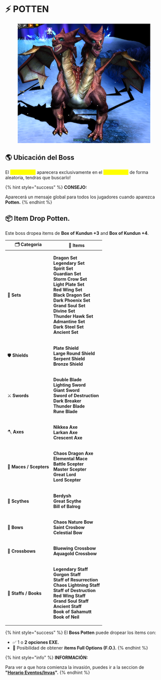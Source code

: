 # ⚡ POTTEN

<figure><img src="../.gitbook/assets/image.png" alt=""><figcaption></figcaption></figure>

## 🌎 Ubicación del Boss

El <mark style="color:yellow;">**Boss Potten**</mark> aparecera exclusivamente en el <mark style="color:yellow;">**Map Devias**</mark> de forma aleatoria, tendras que buscarlo!

{% hint style="success" %}
**CONSEJO:**

Aparecerá un mensaje global para todos los jugadores cuando aparezca **Potten.**
{% endhint %}

## 📦 Item Drop Potten.

Este boss dropea items de **Box of Kundun +3** and **Box of Kundun +4**.

| 🗂️ **Categoria**       | 🎁 **Items**                                                                                                                                                                                                                                                                                                                                                                                                                                                                                                                       |
| ----------------------- | ---------------------------------------------------------------------------------------------------------------------------------------------------------------------------------------------------------------------------------------------------------------------------------------------------------------------------------------------------------------------------------------------------------------------------------------------------------------------------------------------------------------------------------- |
| 👕 **Sets**             | <p><strong>Dragon Set</strong><br><strong>Legendary Set</strong><br><strong>Spirit Set</strong><br><strong>Guardian Set</strong><br><strong>Storm Crow Set</strong><br><strong>Light Plate Set</strong><br><strong>Red Wing Set</strong><br><strong>Black Dragon Set</strong><br><strong>Dark Phoenix Set</strong><br><strong>Grand Soul Set</strong><br><strong>Divine Set</strong><br><strong>Thunder Hawk Set</strong><br><strong>Admantine Set</strong><br><strong>Dark Steel Set</strong><br><strong>Ancient Set</strong></p> |
| 🛡️ **Shields**         | <p><strong>Plate Shield</strong><br><strong>Large Round Shield</strong><br><strong>Serpent Shield</strong><br><strong>Bronze Shield</strong></p>                                                                                                                                                                                                                                                                                                                                                                                   |
| ⚔️ **Swords**           | <p><strong>Double Blade</strong><br><strong>Lighting Sword</strong><br><strong>Giant Sword</strong><br><strong>Sword of Destruction</strong><br><strong>Dark Breaker</strong><br><strong>Thunder Blade</strong><br><strong>Rune Blade</strong></p>                                                                                                                                                                                                                                                                                 |
| 🪓 **Axes**             | <p><strong>Nikkea Axe</strong><br><strong>Larkan Axe</strong><br><strong>Crescent Axe</strong></p>                                                                                                                                                                                                                                                                                                                                                                                                                                 |
| 🔨 **Maces / Scepters** | <p><strong>Chaos Dragon Axe</strong><br><strong>Elemental Mace</strong><br><strong>Battle Scepter</strong><br><strong>Master Scepter</strong><br><strong>Great Lord</strong><br><strong>Lord Scepter</strong></p>                                                                                                                                                                                                                                                                                                                  |
| 🔱 **Scythes**          | <p><strong>Berdysh</strong><br><strong>Great Scythe</strong><br><strong>Bill of Balrog</strong></p>                                                                                                                                                                                                                                                                                                                                                                                                                                |
| 🏹 **Bows**             | <p><strong>Chaos Nature Bow</strong><br><strong>Saint Crosbow</strong><br><strong>Celestial Bow</strong></p>                                                                                                                                                                                                                                                                                                                                                                                                                       |
| 🎯 **Crossbows**        | <p><strong>Bluewing Crossbow</strong><br><strong>Aquagold Crossbow</strong></p>                                                                                                                                                                                                                                                                                                                                                                                                                                                    |
| 🔮 **Staffs / Books**   | <p><strong>Legendary Staff</strong><br><strong>Gorgon Staff</strong><br><strong>Staff of Resurrection</strong><br><strong>Chaos Lightning Staff</strong><br><strong>Staff of Destruction</strong><br><strong>Red Wing Staff</strong><br><strong>Grand Soul Staff</strong><br><strong>Ancient Staff</strong><br><strong>Book of Sahamutt</strong><br><strong>Book of Neil</strong></p>                                                                                                                                              |

{% hint style="success" %}
El **Boss Potten** puede dropear los items con:

* ✅ 1 o **2 opciones EXE.**
* 🎯 Posibilidad de obtener **ítems Full Options (F.O.).**
{% endhint %}

{% hint style="info" %}
**INFORMACIÓN:**

Para ver a que hora comienza la invasión, puedes ir a la seccion de **"**[**Horario Eventos/Invas**](../guias-principales/cronograma-eventos.md)**".**
{% endhint %}
